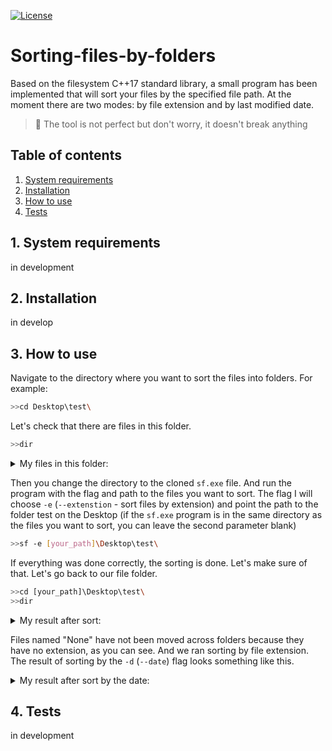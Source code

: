 [![License](https://img.shields.io/github/license/LayTsyn/Sorting-files-by-folders)](https://github.com/LayTsyn/Sorting-files-by-folders/blob/main/LICENSE)

# Sorting-files-by-folders
Based on the filesystem C++17 standard library, a small program has been implemented that will sort your files by the specified file path. At the moment there are two modes: by file extension and by last modified date.
> :pushpin: The tool is not perfect but don't worry, it doesn't break anything

## Table of contents

1. [System requirements](#1-system-requirements)
2. [Installation](#2-installation)
3. [How to use](#3-how-to-use)
4. [Tests](#4-tests)

## 1. System requirements

in development

## 2. Installation

in develop
<!--
To use this tool, type in a terminal:
```bash
# Clone the repo
git clone https://github.com/LayTsyn/Sorting-files-by-folders.git
# Go to folder
cd Sorting-files-by-folders
# Install dependencies
pip install -r requirements.txt
# launch tool
sf [-options]
```

It will run the tool, waiting for your input.
-->

## 3. How to use

Navigate to the directory where you want to sort the files into folders. For example:
```bash
>>cd Desktop\test\
```
Let's check that there are files in this folder.
```bash
>>dir
```
<details>
<summary>My files in this folder:</summary>
<sub> 1614947983_1233319.png  <br/> </sub>
<sub> 4fd7bf44ab7d8857d0f68de504e6001e.jpg  <br/> </sub>
<sub> b67602c6cb.png  <br/> </sub>
<sub> c477753744a3b053869c3ffc12ce5dfd.jpg  <br/> </sub>
<sub> Config.lnk  <br/> </sub>
<sub> d0a727ea25fabce0815b40a135294e31.jpg  <br/> </sub>
<sub> Document Microsoft Word — copy— copy — copy — copy — copy.docx  <br/> </sub>
<sub> Document Microsoft Word — copy— copy— copy (2) — copy.docx  <br/> </sub>
<sub> Document Microsoft Word — copy— copy— copy (2).docx  <br/> </sub>
<sub> Document Microsoft Word — copy— copy— copy.docx  <br/> </sub>
<sub> Document Microsoft Word — copy— copy— copy— copy (2).docx  <br/> </sub>
<sub> Document Microsoft Word — copy— copy— copy— copy (3).docx  <br/> </sub>
<sub> Document Microsoft Word — copy— copy— copy— copy.docx  <br/> </sub>
<sub> Document Microsoft Word.docx  <br/> </sub>
<sub> eko.png  <br/> </sub>
<sub> Hd-scenery-image.jpg  <br/> </sub>
<sub> image.png  <br/> </sub>
<sub> List Microsoft Excel — copy— copy (2) — copy— copy.xlsx  <br/> </sub>
<sub> List Microsoft Excel — copy— copy— copy (2) — copy.xlsx  <br/> </sub>
<sub> List Microsoft Excel — copy— copy— copy (3).xlsx  <br/> </sub>
<sub> List Microsoft Excel — copy— copy— copy.xlsx  <br/> </sub>
<sub> List Microsoft Excel — copy— copy— copy— copy(2).xlsx  <br/> </sub>
<sub> List Microsoft Excel — copy— copy— copy— copy— copy.xlsx  <br/> </sub>
<sub> List Microsoft Excel.xlsx  <br/> </sub>
<sub> List Microsoft Excel— copy— copy— copy— copy(2).xlsx  <br/> </sub>
<sub> New text file — copy (2) — copy — copy.txt  <br/> </sub>
<sub> New text file — copy— copy (2) — copy.txt  <br/> </sub>
<sub> New text file — copy— copy(2).txt  <br/> </sub>
<sub> New text file — copy— copy.txt  <br/> </sub>
<sub> New text file — copy— copy(3).txt  <br/> </sub>
<sub> New text file — copy— copy— copy (2).txt  <br/> </sub>
<sub> New text file — copy— copy— copy.txt  <br/> </sub>
<sub> New text file — copy— copy— copy— copy.txt  <br/> </sub>
<sub> New text file.txt  <br/> </sub>
<sub> Noname.bmp  <br/> </sub>
<sub> Nonefile  <br/> </sub>
<sub> Nonefile — copy  <br/> </sub>
<sub> Nonefile — copy— copy  <br/> </sub>
<sub> Nonefile — copy— copy— copy  <br/> </sub>
<sub> png-clipart-4k-resolution-high-definition-television-high-definition-video-men-s-camera-action-electronics-microphone.png  <br/> </sub>
<sub> Visual Studio Code.lnk  <br/> </sub>
</details>

Then you change the directory to the cloned `sf.exe` file. And run the program with the flag and path to the files you want to sort. The flag I will choose `-e` (`--extenstion` - sort files by extension) and point the path to the folder test on the Desktop (if the `sf.exe` program is in the same directory as the files you want to sort, you can leave the second parameter blank)

```bash
>>sf -e [your_path]\Desktop\test\
```
If everything was done correctly, the sorting is done. Let's make sure of that. Let's go back to our file folder.
```bash
>>cd [your_path]\Desktop\test\
>>dir
```
<details>
<summary>My result after sort:</summary>
<sub> .bmp  <br/> </sub>
<sub> .docx  <br/> </sub>
<sub> .jpg  <br/> </sub>
<sub> .lnk  <br/> </sub>
<sub> .png  <br/> </sub>
<sub> .txt  <br/> </sub>
<sub> .xlsx  <br/> </sub>
<sub> Nonefile  <br/> </sub>
<sub> Nonefile — copy  <br/> </sub>
<sub> Nonefile — copy— copy  <br/> </sub>
<sub> Nonefile — copy— copy— copy  <br/> </sub>
</details>

 Files named "None" have not been moved across folders because they have no extension, as you can see. And we ran sorting by file extension.
 The result of sorting by the `-d` (`--date`) flag looks something like this.
 
 <details>
 <summary>My result after sort by the date:</summary>
<sub> 2023_February_06  <br/> </sub>
<sub> 2023_January_30  <br/> </sub>
 </details>
 
## 4. Tests

in development




<!-- - **-** **`NameDescribtion`** - TextDescribtion -->
